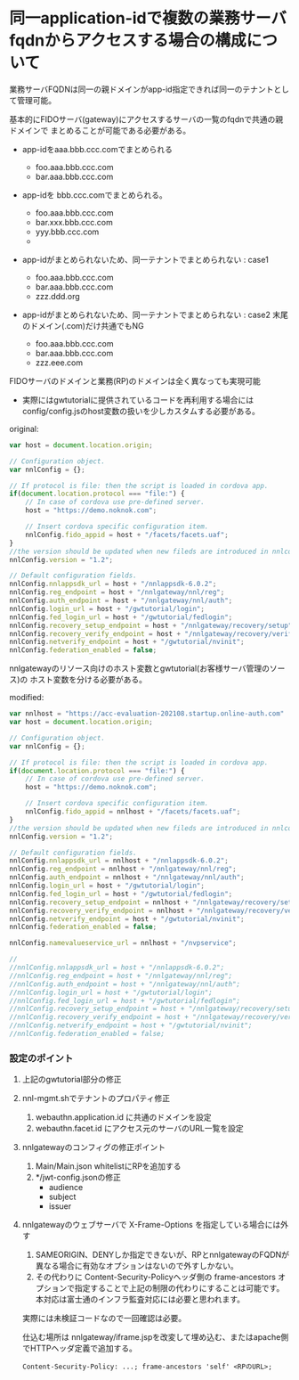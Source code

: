 # 同一application-idで複数の業務サーバfqdnからアクセスする場合の構成について

業務サーバFQDNは同一の親ドメインがapp-id指定できれば同一のテナントとして管理可能。

基本的にFIDOサーバ(gateway)にアクセスするサーバの一覧のfqdnで共通の親ドメインで
まとめることが可能である必要がある。

- app-idをaaa.bbb.ccc.comでまとめられる
  - foo.aaa.bbb.ccc.com
  - bar.aaa.bbb.ccc.com

- app-idを bbb.ccc.comでまとめられる。
  - foo.aaa.bbb.ccc.com
  - bar.xxx.bbb.ccc.com
  - yyy.bbb.ccc.com
  - 
- app-idがまとめられないため、同一テナントでまとめられない : case1
  - foo.aaa.bbb.ccc.com
  - bar.aaa.bbb.ccc.com
  - zzz.ddd.org
   
- app-idがまとめられないため、同一テナントでまとめられない : case2
  末尾のドメイン(.com)だけ共通でもNG
  - foo.aaa.bbb.ccc.com
  - bar.aaa.bbb.ccc.com
  - zzz.eee.com
  
FIDOサーバのドメインと業務(RP)のドメインは全く異なっても実現可能

- 実際にはgwtutorialに提供されているコードを再利用する場合には
  config/config.jsのhost変数の扱いを少しカスタムする必要がある。

original:
```js
var host = document.location.origin;

// Configuration object.
var nnlConfig = {};

// If protocol is file: then the script is loaded in cordova app.
if(document.location.protocol === "file:") {
	// In case of cordova use pre-defined server.
    host = "https://demo.noknok.com";

	// Insert cordova specific configuration item.
	nnlConfig.fido_appid = host + "/facets/facets.uaf";
}
//the version should be updated when new fileds are introduced in nnlconfig
nnlConfig.version = "1.2";

// Default configuration fields.
nnlConfig.nnlappsdk_url = host + "/nnlappsdk-6.0.2";
nnlConfig.reg_endpoint = host + "/nnlgateway/nnl/reg";
nnlConfig.auth_endpoint = host + "/nnlgateway/nnl/auth";
nnlConfig.login_url = host + "/gwtutorial/login";
nnlConfig.fed_login_url = host + "/gwtutorial/fedlogin";
nnlConfig.recovery_setup_endpoint = host + "/nnlgateway/recovery/setup";
nnlConfig.recovery_verify_endpoint = host + "/nnlgateway/recovery/verify";
nnlConfig.netverify_endpoint = host + "/gwtutorial/nvinit";
nnlConfig.federation_enabled = false;
```

nnlgatewayのリソース向けのホスト変数とgwtutorial(お客様サーバ管理のソース)の
ホスト変数を分ける必要がある。

modified:
```js
var nnlhost = "https://acc-evaluation-202108.startup.online-auth.com"
var host = document.location.origin;

// Configuration object.
var nnlConfig = {};

// If protocol is file: then the script is loaded in cordova app.
if(document.location.protocol === "file:") {
	// In case of cordova use pre-defined server.
    host = "https://demo.noknok.com";

	// Insert cordova specific configuration item.
	nnlConfig.fido_appid = nnlhost + "/facets/facets.uaf";
}
//the version should be updated when new fileds are introduced in nnlconfig
nnlConfig.version = "1.2";

// Default configuration fields.
nnlConfig.nnlappsdk_url = nnlhost + "/nnlappsdk-6.0.2";
nnlConfig.reg_endpoint = nnlhost + "/nnlgateway/nnl/reg";
nnlConfig.auth_endpoint = nnlhost + "/nnlgateway/nnl/auth";
nnlConfig.login_url = host + "/gwtutorial/login";
nnlConfig.fed_login_url = host + "/gwtutorial/fedlogin";
nnlConfig.recovery_setup_endpoint = nnlhost + "/nnlgateway/recovery/setup";
nnlConfig.recovery_verify_endpoint = nnlhost + "/nnlgateway/recovery/verify";
nnlConfig.netverify_endpoint = host + "/gwtutorial/nvinit";
nnlConfig.federation_enabled = false;

nnlConfig.namevalueservice_url = nnlhost + "/nvpservice";

//
//nnlConfig.nnlappsdk_url = host + "/nnlappsdk-6.0.2";
//nnlConfig.reg_endpoint = host + "/nnlgateway/nnl/reg";
//nnlConfig.auth_endpoint = host + "/nnlgateway/nnl/auth";
//nnlConfig.login_url = host + "/gwtutorial/login";
//nnlConfig.fed_login_url = host + "/gwtutorial/fedlogin";
//nnlConfig.recovery_setup_endpoint = host + "/nnlgateway/recovery/setup";
//nnlConfig.recovery_verify_endpoint = host + "/nnlgateway/recovery/verify";
//nnlConfig.netverify_endpoint = host + "/gwtutorial/nvinit";
//nnlConfig.federation_enabled = false;
```

### 設定のポイント

1. 上記のgwtutorial部分の修正
2. nnl-mgmt.shでテナントのプロパティ修正
   1. webauthn.application.id に共通のドメインを設定
   2. webauthn.facet.id にアクセス元のサーバのURL一覧を設定
3. nnlgatewayのコンフィグの修正ポイント
   1. Main/Main.json whitelistにRPを追加する
   2. */jwt-config.jsonの修正
      - audience
      - subject
      - issuer
4. nnlgatewayのウェブサーバで X-Frame-Options を指定している場合には外す
   1. SAMEORIGIN、DENYしか指定できないが、RPとnnlgatewayのFQDNが異なる場合に有効なオプションはないので外すしかない。
   2. その代わりに Content-Security-Policyヘッダ側の frame-ancestors オプションで指定することで上記の制限の代わりにすることは可能です。
    本対応は富士通のインフラ監査対応には必要と思われます。
    
    実際には未検証コードなので一回確認は必要。
    
    仕込む場所は nnlgateway/iframe.jspを改変して埋め込む、またはapache側でHTTPヘッダ定義で追加する。
    ```
    Content-Security-Policy: ...; frame-ancestors 'self' <RPのURL>;
    ```